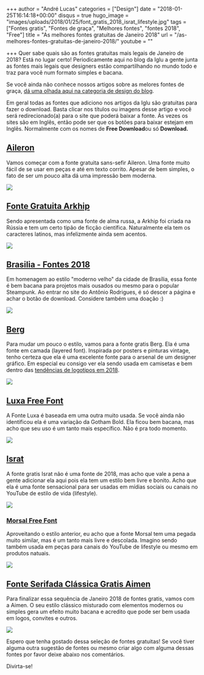 +++
author = "André Lucas"
categories = ["Design"]
date = "2018-01-25T16:14:18+00:00"
disqus = true
hugo_image = "images/uploads/2018/01/25/font_gratis_2018_israt_lifestyle.jpg"
tags = ["Fontes gratis", "Fontes de graça", "Melhores fontes", "fontes 2018", "Free"]
title = "As melhores fontes gratuitas de Janeiro 2018"
url = "/as-melhores-fontes-gratuitas-de-janeiro-2018/"
youtube = ""

+++
Quer sabe quais são as fontes gratuitas mais legais de Janeiro de 2018? Está no lugar certo! Periodicamente aqui no blog da Iglu a gente junta as fontes mais legais que designers estão compartilhando no mundo todo e traz para você num formato simples e bacana.

Se você ainda não conhece nossos artigos sobre as melores fontes de graça, [dá uma olhada aqui na categoria de design do blog](https://www.igluonline.com/categories/design).

Em geral todas as fontes que adiciono nos artigos da Iglu são gratuitas para fazer o download. Basta clicar nos títulos ou imagens desse artigo e você será redirecionado(a) para o site que poderá baixar a fonte. Às vezes os sites são em Inglês, então pode ser que os botões para baixar estejam em Inglês. Normalmente com os nomes de **Free Download**ou só **Download.**

## [Aileron](http://tipotype.com/aileron/)

Vamos começar com a fonte gratuita sans-sefir Aileron. Uma fonte muito fácil de se usar em peças e até em texto corrito. Apesar de bem simples, o fato de ser um pouco alta dá uma impressão bem moderna.

[![](images/uploads/2018/01/25/aileron-02.png)](http://tipotype.com/aileron/)

## [Fonte Gratuita Arkhip](http://www.fontfabric.com/arkhip-font/)

Sendo apresentada como uma fonte de alma russa, a Arkhip foi criada na Rússia e tem um certo tipão de ficção científica. Naturalmente ela tem os caracteres latinos, mas infelizmente ainda sem acentos.

[![](images/uploads/2018/01/25/fonte-gratuita-arkhip.jpg)](http://www.fontfabric.com/arkhip-font/)

## [Brasilia - Fontes 2018](http://antoniorodriguesjr.com/fonts.html)

Em homenagem ao estilo "moderno velho" da cidade de Brasília, essa fonte é bem bacana para projetos mais ousados ou mesmo para o popular Steampunk. Ao entrar no site do Antônio Rodrigues, é só descer a página e achar o botão de download. Considere também uma doação :)

[![](images/uploads/2018/01/25/brasilia-fonte-gratis.jpg)](http://antoniorodriguesjr.com/fonts.html)

## [Berg](https://www.behance.net/gallery/53625645/BERG-FREE-LAYERED-FONT-FAMILY)

Para mudar um pouco o estilo, vamos para a fonte gratis Berg. Ela é uma fonte em camada (layered font). Inspirada por posters e pinturas vintage, tenho certeza que ela é uma excelente fonte para o arsenal de um designer gráfico. Em especial eu consigo ver ela sendo usada em camisetas e bem dentro das [tendências de logotipos em 2018](https://temporalcerebral.com.br/6-tendencias-de-logotipos-dos-proximos-anos/). 

[![](images/uploads/2018/01/25/melhores_fontes_gratuitas_para_2018.jpg)](https://www.behance.net/gallery/53625645/BERG-FREE-LAYERED-FONT-FAMILY)

## [Luxa Free Font](https://www.behance.net/gallery/49202055/Luxa-Typography)

A Fonte Luxa é baseada em uma outra muito usada. Se você ainda não identificou ela é uma variação da Gotham Bold. Ela ficou bem bacana, mas acho que seu uso é um tanto mais específico. Não é pra todo momento.

[![](images/uploads/2018/01/25/fontes_2018_gratis_luxa.png)](https://www.behance.net/gallery/49202055/Luxa-Typography)

## [Israt](https://www.behance.net/gallery/50325189/Israt-A-Free-Semi-Brushed-Handwritten-Font)

A fonte gratis Israt não é uma fonte de 2018, mas acho que vale a pena a gente adicionar ela aqui pois ela tem um estilo bem livre e bonito. Acho que ela é uma fonte sensacional para ser usadas em mídias sociais ou canais no YouTube de estilo de vida (lifestyle).

[![](images/uploads/2018/01/25/font_gratis_2018_israt_lifestyle.jpg)](https://www.behance.net/gallery/50325189/Israt-A-Free-Semi-Brushed-Handwritten-Font)

### [Morsal Free Font](https://www.dafont.com/morsal.font)

Aproveitando o estilo anterior, eu acho que a fonte Morsal tem uma pegada muito similar, mas é um tanto mais livre e descolada. Imagino sendo também usada em peças para canais do YouTube de lifestyle ou mesmo em produtos natuais.

[![](images/uploads/2018/01/25/melhores_free_fonts_for_2018.jpg)](https://www.dafont.com/morsal.font)

## [Fonte Serifada Clássica Gratis Aimen](https://creativetacos.com/free-aimen-serif-typeface/)

Para finalizar essa sequência de Janeiro 2018 de fontes gratis, vamos com a Aimen. O seu estilo clássico misturado com elementos modernos ou simples gera um efeito muito bacana e acredito que pode ser bem usada em logos, convites e outros.

[![](images/uploads/2018/01/25/fonte_aimen_gratis_2018.jpg)](https://creativetacos.com/free-aimen-serif-typeface/)

Espero que tenha gostado dessa seleção de fontes gratuitas! Se você tiver alguma outra sugestão de fontes ou mesmo criar algo com alguma dessas fontes por favor deixe abaixo nos comentários.

Divirta-se!